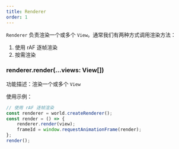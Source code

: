 ```yaml
---
title: Renderer
order: 1
---
```


`Renderer` 负责渲染一个或多个 `View`。通常我们有两种方式调用渲染方法：
1. 使用 rAF 逐帧渲染
2. 按需渲染

### renderer.render(...views: View[])

功能描述：渲染一个或多个 `View`

使用示例：

```ts
// 使用 rAF 逐帧渲染
const renderer = world.createRenderer();
const render = () => {
    renderer.render(view);
    frameId = window.requestAnimationFrame(render);
};
render();
```